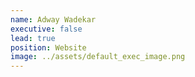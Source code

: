 ```yaml
---
name: Adway Wadekar
executive: false
lead: true
position: Website
image: ../assets/default_exec_image.png
---
```

